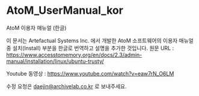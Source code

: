 # AtoM_UserManual_kor

AtoM 이용자 매뉴얼 (한글)

이 문서는 Artefactual Systems Inc. 에서 개발한 AtoM 소프트웨어의 이용자 매뉴얼 중 설치(Install) 부분을 한글로 번역하고 설명을 추가한 것입니다.
원문 URL : https://www.accesstomemory.org/en/docs/2.3/admin-manual/installation/linux/ubuntu-trusty/

Youtube 동영상 : https://www.youtube.com/watch?v=eaw7rN_O6LM

수정 요청은 daejin@archivelab.co.kr 로 보내주세요.

